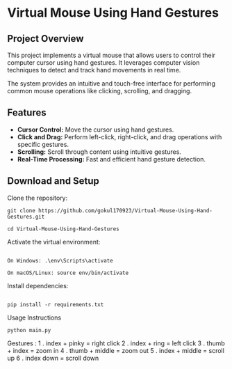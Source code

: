 # Virtual Mouse Using Hand Gestures

## Project Overview

This project implements a virtual mouse that allows users to control their computer cursor using hand gestures. It leverages computer vision techniques to detect and track hand movements in real time.

The system provides an intuitive and touch-free interface for performing common mouse operations like clicking, scrolling, and dragging.

## Features

- **Cursor Control:** Move the cursor using hand gestures.
- **Click and Drag:** Perform left-click, right-click, and drag operations with specific gestures.
- **Scrolling:** Scroll through content using intuitive gestures.
- **Real-Time Processing:** Fast and efficient hand gesture detection.

## Download and Setup

Clone the repository:

```
git clone https://github.com/gokul170923/Virtual-Mouse-Using-Hand-Gestures.git

cd Virtual-Mouse-Using-Hand-Gestures
```

Activate the virtual environment:
```

On Windows: .\env\Scripts\activate

On macOS/Linux: source env/bin/activate

```

Install dependencies:
```

pip install -r requirements.txt

```

Usage Instructions

```
python main.py

```

Gestures : 
    1 . index  + pinky = right click
    2 . index + ring = left click
    3 . thumb + index = zoom in 
    4 . thumb + middle = zoom out 
    5 . index + middle = scroll up 
    6 . index down = scroll down

